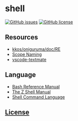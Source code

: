 # shell 
[![GitHub issues](https://img.shields.io/github/issues/dunstontc/vscode-shell-syntax.svg)](https://github.com/dunstontc/vscode-shell-syntax/issues)
[![GitHub license](https://img.shields.io/badge/license-MIT-blue.svg)](https://github.com/dunstontc/vscode-shell-syntax/blob/master/LICENSE) 



## Resources
- [kkos/oniguruma/doc/RE](https://github.com/kkos/oniguruma/blob/master/doc/RE)
- [Scope Naming](https://www.sublimetext.com/docs/3/scope_naming.html)
- [vscode-textmate](https://github.com/Microsoft/vscode-textmate)


## Language
- [Bash Reference Manual](https://www.gnu.org/software/bash/manual/bash.html)
- [The Z Shell Manual](http://zsh.sourceforge.net/Doc/Release/zsh_toc.html)
- [Shell Command Language](http://pubs.opengroup.org/onlinepubs/9699919799/utilities/V3_chap02.html)

## [License](https://github.com/dunstontc/vscode-shell-syntax/blob/master/LICENSE)

